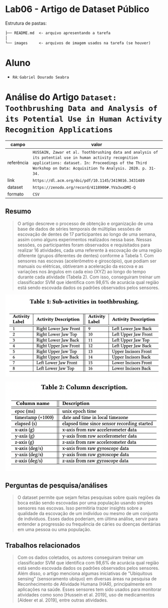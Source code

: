 # Lab06 - Artigo de Dataset Público

Estrutura de pastas:

~~~
├── README.md  <- arquivo apresentando a tarefa
│
└── images     <- arquivos de imagem usados na tarefa (se houver)
~~~

# Aluno
* `RA`: `Gabriel Dourado Seabra`

# Análise do Artigo `Dataset: Toothbrushing Data and Analysis of its Potential Use in Human Activity Recognition Applications`

| campo | valor |
|------------|----------------------------------------|
| referência | `HUSSAIN, Zawar et al. Toothbrushing data and analysis of its potential use in human activity recognition applications: dataset. In: Proceedings of the Third Workshop on Data: Acquisition To Analysis. 2020. p. 31-34.` |
| link       | `https://dl.acm.org/doi/pdf/10.1145/3419016.3431489` |
| dataset | `https://zenodo.org/record/4118900#.YVa3xxDMI-Q` |
| formato | `CSV` |

## Resumo

> O artigo descreve o processo de obtenção e organização de uma base de dados de séries temporais de múltiplas sessões de escovação de dentes de 17 participantes ao longo de uma semana, assim como alguns experimentos realizados nessa base. Nessas sessões, os participantes foram observados e requisitados para realizar 16 atividades, cada uma referente à escovação de uma região diferente (grupos diferentes de dentes) conforme a Tabela 1. Com sensores nas escovas (acelerômetro e giroscópio),  que podiam ser manuais ou elétricas, obtiveram a aceleração da escova e as variações nos ângulos em cada eixo (XYZ) ao longo do tempo durante cada atividade (Tabela 2). Com isso, conseguiram treinar um classificador SVM que identifica com 98,6% de acurácia qual região está sendo escovada dados os padrões observados pelos sensores.

![Tabela 1](tabela1.png)

![Tabela 2](tabela2.png)

## Perguntas de pesquisa/análises

> O dataset permite que sejam feitas pesquisas sobre quais regiões da boca estão sendo escovadas por uma população usando simples sensores nas escovas. Isso permitiria trazer insights sobre a qualidade da escovação de um indivíduo ou mesmo de um conjunto de indivíduos. Esses dados poderiam, em última análise, servir para entender a progressão ou frequência de cáries ou doenças dentárias em uma pessoa ou uma população.

## Trabalhos relacionados

> Com os dados coletados, os autores conseguiram treinar um classificador SVM que identifica com 98,6% de acurácia qual região está sendo escovada dados os padrões observados pelos sensores. Além disso, o artigo menciona algumas iniciativas de "Ubiquitous sensing" (sensoramento ubíquo) em diversas áreas na pesquisa de Reconhecimento de Atividade Humana (HAR), principalmente em aplicações na saúde. Esses sensores tem sido usados para monitorar atividades como
sono [Hussein et al. 2019], uso de medicamentos [Aldeer et al. 2019], entre outras atividades.